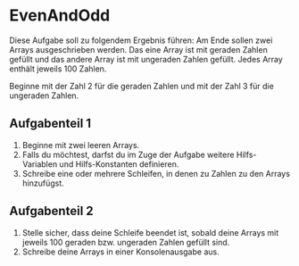 # EvenAndOdd
Diese Aufgabe soll zu folgendem Ergebnis führen: 
Am Ende sollen zwei Arrays ausgeschrieben werden. 
Das eine Array ist mit geraden Zahlen gefüllt und das andere Array ist mit ungeraden Zahlen gefüllt. 
Jedes Array enthält jeweils 100 Zahlen. 

Beginne mit der Zahl 2 für die geraden Zahlen und mit der Zahl 3 für die ungeraden Zahlen.

## Aufgabenteil 1
1. Beginne mit zwei leeren Arrays.
2. Falls du möchtest, darfst du im Zuge der Aufgabe weitere Hilfs-Variablen und Hilfs-Konstanten definieren.
3. Schreibe eine oder mehrere Schleifen, in denen zu Zahlen zu den Arrays hinzufügst.

## Aufgabenteil 2
1. Stelle sicher, dass deine Schleife beendet ist, sobald deine Arrays mit jeweils 100 geraden bzw. ungeraden Zahlen gefüllt sind.
2. Schreibe deine Arrays in einer Konsolenausgabe aus.